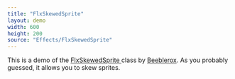 ```yaml
---
title: "FlxSkewedSprite"
layout: demo
width: 600
height: 200
source: "Effects/FlxSkewedSprite"
---
```


This is a demo of the [FlxSkewedSprite ](https://api.haxeflixel.com/flixel/addons/effects/FlxSkewedSprite.html)class by [Beeblerox](https://github.com/Beeblerox). As you probably guessed, it allows you to skew sprites.
